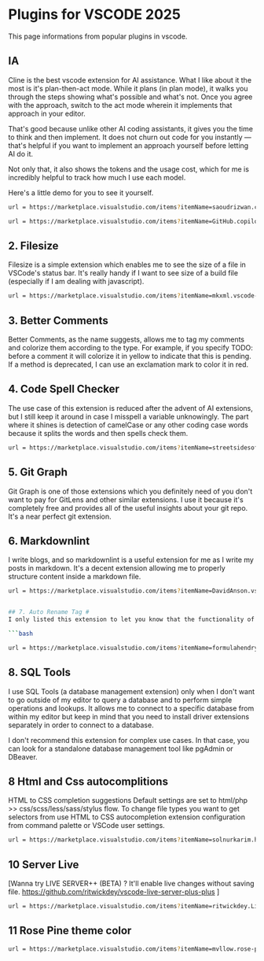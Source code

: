 # Plugins for VSCODE 2025

This page informations from popular plugins in vscode.

## IA
Cline is the best vscode extension for AI assistance. What I like about it the most is it's plan-then-act mode. While it plans (in plan mode), it walks you through the steps showing what's possible and what's not. Once you agree with the approach, switch to the act mode wherein it implements that approach in your editor.

That's good because unlike other AI coding assistants, it gives you the time to think and then implement. It does not churn out code for you instantly — that's helpful if you want to implement an approach yourself before letting AI do it.

Not only that, it also shows the tokens and the usage cost, which for me is incredibly helpful to track how much I use each model.

Here's a little demo for you to see it yourself.

```bash
url = https://marketplace.visualstudio.com/items?itemName=saoudrizwan.claude-dev
```

```bash
url = https://marketplace.visualstudio.com/items?itemName=GitHub.copilot
```


## 2. Filesize

Filesize is a simple extension which enables me to see the size of a file in VSCode's status bar. It's really handy if I want to see size of a build file (especially if I am dealing with javascript).

```bash
url = https://marketplace.visualstudio.com/items?itemName=mkxml.vscode-filesize
```

## 3. Better Comments #

Better Comments, as the name suggests, allows me to tag my comments and colorize them according to the type. For example, if you specify TODO: before a comment it will colorize it in yellow to indicate that this is pending. If a method is deprecated, I can use an exclamation mark to color it in red.

## 4. Code Spell Checker #

The use case of this extension is reduced after the advent of AI extensions, but I still keep it around in case I misspell a variable unknowingly. The part where it shines is detection of camelCase or any other coding case words because it splits the words and then spells check them.

```bash
url = https://marketplace.visualstudio.com/items?itemName=streetsidesoftware.code-spell-checker
```

## 5. Git Graph #

Git Graph is one of those extensions which you definitely need of you don't want to pay for GitLens and other similar extensions. I use it because it's completely free and provides all of the useful insights about your git repo. It's a near perfect git extension.

## 6. Markdownlint #
I write blogs, and so markdownlint is a useful extension for me as I write my posts in markdown. It's a decent extension allowing me to properly structure content inside a markdown file.

```bash
url = https://marketplace.visualstudio.com/items?itemName=DavidAnson.vscode-markdownlint


## 7. Auto Rename Tag #
I only listed this extension to let you know that the functionality of Auto Rename Tag is now built in to VSCode. To turn on this feature, simply set the editor.linkedEditing key to true in your settings.json file.

```bash

url = https://marketplace.visualstudio.com/items?itemName=formulahendry.auto-rename-tag

```

## 8. SQL Tools #

I use SQL Tools (a database management extension) only when I don't want to go outside of my editor to query a database and to perform simple operations and lookups. It allows me to connect to a specific database from within my editor but keep in mind that you need to install driver extensions separately in order to connect to a database.

I don't recommend this extension for complex use cases. In that case, you can look for a standalone database management tool like pgAdmin or DBeaver.



## 8 Html and Css autocomplitions

HTML to CSS completion suggestions
Default settings are set to html/php >> css/scss/less/sass/stylus flow.
To change file types you want to get selectors from use HTML to CSS autocompletion extension configuration from command palette or VSCode user settings.

```bash
url = https://marketplace.visualstudio.com/items?itemName=solnurkarim.html-to-css-autocompletion
```

## 10 Server Live
[Wanna try LIVE SERVER++ (BETA) ? It'll enable live changes without saving file. https://github.com/ritwickdey/vscode-live-server-plus-plus ]


```bash
url = https://marketplace.visualstudio.com/items?itemName=ritwickdey.LiveServer
```

## 11 Rose Pine theme color

```bash
url = https://marketplace.visualstudio.com/items?itemName=mvllow.rose-pine
```


